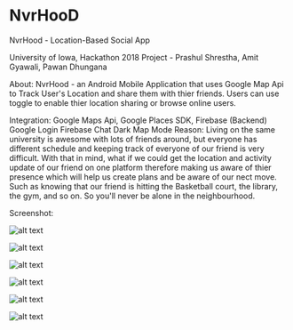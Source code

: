 # NvrHooD
NvrHood - Location-Based Social App

University of Iowa, Hackathon 2018 Project - Prashul Shrestha, Amit Gyawali, Pawan Dhungana

About: NvrHood - an Android Mobile Application that uses Google Map Api to Track User's Location and share them with thier friends. 
Users can use toggle to enable thier location sharing or browse online users. 

Integration: Google Maps Api,
             Google Places SDK,
             Firebase (Backend)
             Google Login
             Firebase Chat
             Dark Map Mode
Reason: Living on the same university is awesome with lots of friends around, but everyone has different schedule and keeping track of everyone of our
        friend is very difficult. With that in mind, what if we could get the location and activity update of our friend on one platform therefore making
        us aware of thier presence which will help us create plans and be aware of our nect move. Such as knowing that our friend is hitting the Basketball
        court, the library, the gym, and so on. So you'll never be alone in the neighbourhood.
        
Screenshot:

![alt text](https://github.com/pradhulstha/NvrHooD/blob/prashul/app/src/main/res/drawable/First.png)

![alt text](https://github.com/pradhulstha/NvrHooD/blob/prashul/app/src/main/res/drawable/Second.png)

![alt text](https://github.com/pradhulstha/NvrHooD/blob/prashul/app/src/main/res/drawable/Third.png)

![alt text](https://github.com/pradhulstha/NvrHooD/blob/prashul/app/src/main/res/drawable/fourth.png)

![alt text](https://github.com/pradhulstha/NvrHooD/blob/prashul/app/src/main/res/drawable/Fifth.png)

![alt text](https://github.com/pradhulstha/NvrHooD/blob/prashul/app/src/main/res/drawable/Sixth.png)



          



